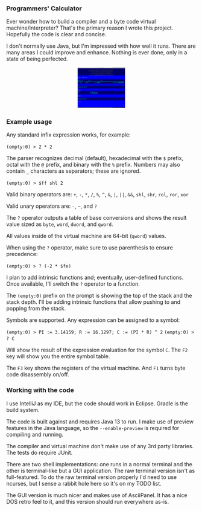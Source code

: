 ### Programmers' Calculator 

Ever wonder how to build a compiler and a byte code virtual machine/interpreter?
That's the primary reason I wrote this project.  Hopefully the code is clear and concise.

I don't normally use Java, but I'm impressed with how well it runs. There are many areas 
I could improve and enhance.  Nothing is ever done, only in a state of being perfected.

<div align="center">
    <a href="https://raw.github.com/jeffpanici75/programmers-calculator/assets/prog-calc-example.png">
        <img src="/assets/prog-calc-example.png" width="25%" height="25%" />
    </a>
</div>

### Example usage

Any standard infix expression works, for example:

`(empty:0) > 2 * 2`

The parser recognizes decimal (default), hexadecimal with the `$` prefix, 
octal with the `@` prefix, and binary with the `%` prefix.  Numbers may also contain
`_` characters as separators; these are ignored.

`(empty:0) > $ff shl 2`

Valid binary operators are: `+`, `-`, `*`, `/`, `%`, `^`, `&`, `|`, `||`, `&&`, `shl`, `shr`, `rol`, `ror`, `xor`

Valid unary operators are: `-`, `~`, and `?`

The `?` operator outputs a table of base conversions and 
shows the result value sized as `byte`, `word`, `dword`, and `qword`.

All values inside of the virtual machine are 64-bit (`qword`) values.

When using the `?` operator, make sure to use parenthesis to ensure precedence:

`(empty:0) > ? (-2 * $fe)`

I plan to add intrinsic functions and; eventually, user-defined functions. Once available, I'll switch
the `?` operator to a function.

The `(empty:0)` prefix on the prompt is showing the top of the stack and the stack depth. I'll be adding
intrinsic functions that allow pushing to and popping from the stack.

Symbols are supported.  Any expression can be assigned to a symbol:

`(empty:0) > PI := 3.14159; R := 16.1297; C := (PI * R) ^ 2`
`(empty:0) > ? C`

Will show the result of the expression evaluation for the symbol `C`.  The `F2` key will show you
the entire symbol table.

The `F3` key shows the registers of the virtual machine.  And `F1` turns byte code disassembly on/off.

### Working with the code

I use IntelliJ as my IDE, but the code should work in Eclipse.  Gradle
is the build system.

The code is built against and requires Java 13 to run.  I make use of preview
features in the Java language, so the `--enable-preview` is required for compiling
and running.

The compiler and virtual machine don't make use of any 3rd party libraries.  The tests 
do require JUnit.

There are two shell implementations: one runs in a normal terminal and the other
is terminal-like but a GUI application.  The raw terminal version isn't as
full-featured.  To do the raw terminal version properly I'd need to use
ncurses, but I sense a rabbit hole here so it's on my TODO list.

The GUI version is much nicer and makes use of AsciiPanel.  It has a nice DOS retro feel
to it, and this version should run everywhere as-is.